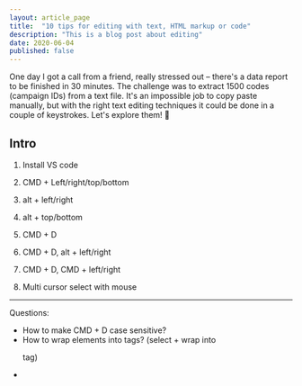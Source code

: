 ```yaml
---
layout: article_page
title:  "10 tips for editing with text, HTML markup or code"
description: "This is a blog post about editing"
date: 2020-06-04
published: false
---
```


One day I got a call from a friend, really stressed out – there's a data report to be finished in 30 minutes. The challenge was to extract 1500 codes (campaign IDs) from a text file. It's an impossible job to copy paste manually, but with the right text editing techniques it could be done in a couple of keystrokes. Let's explore them! 🚀

<!--more-->

## Intro

1. Install VS code

2. CMD + Left/right/top/bottom

3. alt + left/right

4. alt + top/bottom

5. CMD + D

6. CMD + D, alt + left/right

7. CMD + D, CMD + left/right

8. Multi cursor select with mouse

______

Questions:

- How to make CMD + D case sensitive?
- How to wrap elements into tags? (select + wrap into <p> tag)
-
